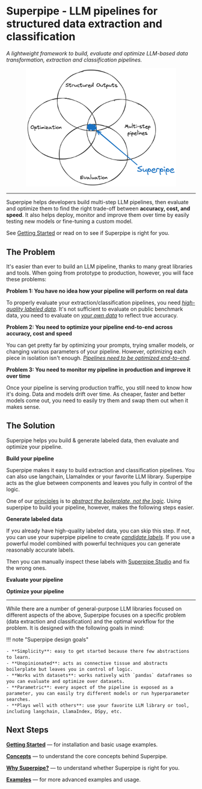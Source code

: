# Superpipe - LLM pipelines for structured data extraction and classification

_A lightweight framework to build, evaluate and optimize LLM-based data transformation, extraction and classification pipelines._

<p align="center"><img src="./superpipe.png" style="width: 400px;" /></p>

<hr>

Superpipe helps developers build multi-step LLM pipelines, then evaluate and optimize them to find the right trade-off between **accuracy, cost, and speed**. It also helps deploy, monitor and improve them over time by easily testing new models or fine-tuning a custom model.

See [Getting Started](/superpipe/start) or read on to see if Superpipe is right for you.

## The Problem

It's easier than ever to build an LLM pipeline, thanks to many great libraries and tools. When going from prototype to production, however, you will face these problems:

**Problem 1: You have no idea how your pipeline will perform on real data**

To properly evaluate your extraction/classification pipelines, you need <u>_high-quality labeled data_</u>. It's not sufficient to evaluate on public benchmark data, you need to evaluate on <u>_your own data_</u> to reflect true accuracy.

**Problem 2: You need to optimize your pipeline end-to-end across accuracy, cost and speed**

You can get pretty far by optimizing your prompts, trying smaller models, or changing various parameters of your pipeline. However, optimizing each piece in isolation isn't enough. <u>_Pipelines need to be optimized end-to-end_</u>.

**Problem 3: You need to monitor my pipeline in production and improve it over time**

Once your pipeline is serving production traffic, you still need to know how it's doing. Data and models drift over time. As cheaper, faster and better models come out, you need to easily try them and swap them out when it makes sense.

## The Solution

Superpipe helps you build & generate labeled data, then evaluate and optimize your pipeline.

**Build your pipeline**

Superpipe makes it easy to build extraction and classification pipelines. You can also use langchain, LlamaIndex or your favorite LLM library. Superpipe acts as the glue between components and leaves you fully in control of the logic.

One of our [principles](/superpipe/principles) is to <u>_abstract the boilerplate, not the logic_</u>. Using superpipe to build your pipeline, however, makes the following steps easier.

**Generate labeled data**

If you already have high-quality labeled data, you can skip this step. If not, you can use your superpipe pipeline to create <u>_candidate labels_</u>. If you use a powerful model combined with powerful techniques you can generate reasonably accurate labels.

Then you can manually inspect these labels with [Superpipe Studio](/superpipe/studio) and fix the wrong ones.

**Evaluate your pipeline**

**Optimize your pipeline**

<hr>

While there are a number of general-purpose LLM libraries focused on different aspects of the above, Superpipe focuses on a specific problem (data extraction and classification) and the optimal workflow for the problem. It is designed with the following goals in mind:

!!! note "Superpipe design goals"

    - **Simplicity**: easy to get started because there few abstractions to learn.
    - **Unopinionated**: acts as connective tissue and abstracts boilerplate but leaves you in control of logic.
    - **Works with datasets**: works natively with `pandas` dataframes so you can evaluate and optimize over datasets.
    - **Parametric**: every aspect of the pipeline is exposed as a parameter, you can easily try different models or run hyperparameter searches.
    - **Plays well with others**: use your favorite LLM library or tool, including langchain, LlamaIndex, DSpy, etc.

## Next Steps

[**Getting Started**](/superpipe/start) &mdash; for installation and basic usage examples.

[**Concepts**](/superpipe/concepts) &mdash; to understand the core concepts behind Superpipe.

[**Why Superpipe?**](/superpipe/why) &mdash; to understand whether Superpipe is right for you.

[**Examples**](/superpipe/examples) &mdash; for more advanced examples and usage.
